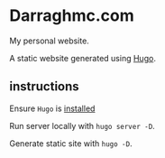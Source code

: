 # Darraghmc.com

My personal website.

A static website generated using [Hugo](https://gohugo.io/).

## instructions 

Ensure `Hugo` is [installed](https://gohugo.io/getting-started/installing/)

Run server locally with `hugo server -D`.

Generate static site with `hugo -D`.